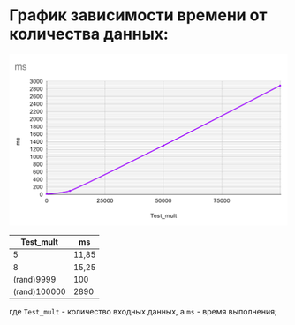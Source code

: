 # График зависимости времени от количества данных:
![Сделано при помощи диаграммы в Excel](https://github.com/annnalize/pr2/blob/master/img.png)

|Test_mult     |ms     |
|--------------|-------|
|5             |11,85  |
|8             |15,25  |
|(rand)9999    |100    |
|(rand)100000  |2890   |,

где `Test_mult` - количество входных данных, а `ms` - время выполнения;
